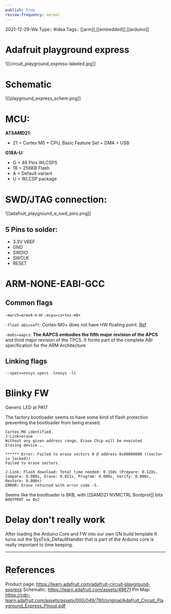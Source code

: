 ```yaml
---
publish: true
review-frequency: normal
---
```

2021-12-29-We
Type:: #idea
Tags:: [[arm]],[[embedded]],[[arduino]]

# Adafruit playground express

![[circuit_playground_express-labeled.jpg]]

# Schematic
![[playground_express_schem.png]]

# MCU:
**ATSAMD21:**
 - 21 = Cortex M0 + CPU, Basic Feature Set + DMA + USB

**G18A-U:**
- G  = 48 Pins WLCSPS
- 18 = 256KB Flash
- A  = Default variant
- U  = WLCSP package

# SWD/JTAG connection:
![[adafruit_playground_e_swd_pins.png]]

## 5 Pins to solder:
- 3.3V VREF
- GND
- SWDIO
- SWCLK
- RESET

# ARM-NONE-EABI-GCC
## Common flags
`-march=armv6-m`
or
`-mcpu=cortex-m0+`

`-float-abi=soft`: Cortex-M0+ does not have HW floating point. [Ref](https://en.wikipedia.org/wiki/ARM_Cortex-M)

`-mabi=aapcs`: **The AAPCS embodies the fifth major revision of the APCS** and third major revision of the TPCS. It forms part of the complete ABI specification for the ARM Architecture.

## Linking flags
`--specs=nosys.specs -lnosys -lc`

# Blinky FW
Generic LED at PA17

The factory bootloader seems to have some kind of flash protection preventing the bootloader from being erased.
```
Cortex-M0 identified.
J-Link>erase
Without any given address range, Erase Chip will be executed
Erasing device...

****** Error: Failed to erase sectors 0 @ address 0x00000000 ((sector is locked))
Failed to erase sectors.

J-Link: Flash download: Total time needed: 0.158s (Prepare: 0.128s, Compare: 0.000s, Erase: 0.021s, Program: 0.000s, Verify: 0.000s, Restore: 0.008s)
ERROR: Erase returned with error code -5.
```

Seems like the bootloader is 8KB, with [[SAMD21 NVMCTRL Bootprot]] bits  `BOOTPROT == 0x2`

# Delay don't really work
After loading the Arduino Core and FW into our own GN build template
It turns out the SysTick_DefaultHandler that is part of the Arduino core is really important to time keeping.

---
# References
Product page: https://learn.adafruit.com/adafruit-circuit-playground-express
Schematic: https://learn.adafruit.com/assets/49671
Pin Map: https://cdn-learn.adafruit.com/assets/assets/000/049/780/original/Adafruit_Circuit_Playground_Express_Pinout.pdf